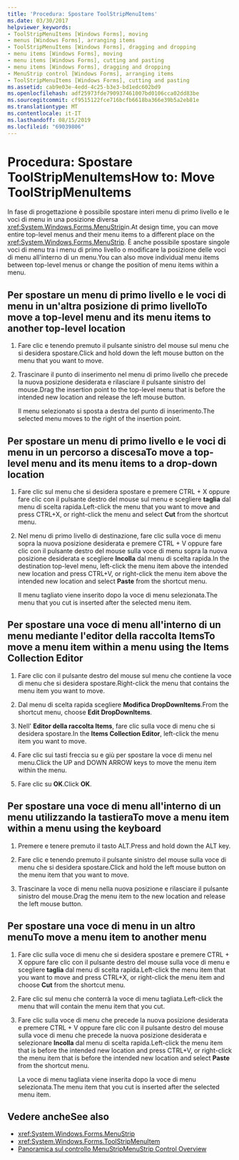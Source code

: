 ```yaml
---
title: 'Procedura: Spostare ToolStripMenuItems'
ms.date: 03/30/2017
helpviewer_keywords:
- ToolStripMenuItems [Windows Forms], moving
- menus [Windows Forms], arranging items
- ToolStripMenuItems [Windows Forms], dragging and dropping
- menu items [Windows Forms], moving
- menu items [Windows Forms], cutting and pasting
- menu items [Windows Forms], dragging and dropping
- MenuStrip control [Windows Forms], arranging items
- ToolStripMenuItems [Windows Forms], cutting and pasting
ms.assetid: cab9e03e-4edd-4c25-b3e3-bd1edc602bd9
ms.openlocfilehash: adf25973fde790937461007bd0106cca02dd83be
ms.sourcegitcommit: cf9515122fce716bcfb6618ba366e39b5a2eb81e
ms.translationtype: MT
ms.contentlocale: it-IT
ms.lasthandoff: 08/15/2019
ms.locfileid: "69039806"
---
```

# <a name="how-to-move-toolstripmenuitems"></a><span data-ttu-id="02809-102">Procedura: Spostare ToolStripMenuItems</span><span class="sxs-lookup"><span data-stu-id="02809-102">How to: Move ToolStripMenuItems</span></span>
<span data-ttu-id="02809-103">In fase di progettazione è possibile spostare interi menu di primo livello e le voci di menu in una posizione diversa <xref:System.Windows.Forms.MenuStrip>in.</span><span class="sxs-lookup"><span data-stu-id="02809-103">At design time, you can move entire top-level menus and their menu items to a different place on the <xref:System.Windows.Forms.MenuStrip>.</span></span> <span data-ttu-id="02809-104">È anche possibile spostare singole voci di menu tra i menu di primo livello o modificare la posizione delle voci di menu all'interno di un menu.</span><span class="sxs-lookup"><span data-stu-id="02809-104">You can also move individual menu items between top-level menus or change the position of menu items within a menu.</span></span>

## <a name="to-move-a-top-level-menu-and-its-menu-items-to-another-top-level-location"></a><span data-ttu-id="02809-105">Per spostare un menu di primo livello e le voci di menu in un'altra posizione di primo livello</span><span class="sxs-lookup"><span data-stu-id="02809-105">To move a top-level menu and its menu items to another top-level location</span></span>

1. <span data-ttu-id="02809-106">Fare clic e tenendo premuto il pulsante sinistro del mouse sul menu che si desidera spostare.</span><span class="sxs-lookup"><span data-stu-id="02809-106">Click and hold down the left mouse button on the menu that you want to move.</span></span>

2. <span data-ttu-id="02809-107">Trascinare il punto di inserimento nel menu di primo livello che precede la nuova posizione desiderata e rilasciare il pulsante sinistro del mouse.</span><span class="sxs-lookup"><span data-stu-id="02809-107">Drag the insertion point to the top-level menu that is before the intended new location and release the left mouse button.</span></span>

     <span data-ttu-id="02809-108">Il menu selezionato si sposta a destra del punto di inserimento.</span><span class="sxs-lookup"><span data-stu-id="02809-108">The selected menu moves to the right of the insertion point.</span></span>

## <a name="to-move-a-top-level-menu-and-its-menu-items-to-a-drop-down-location"></a><span data-ttu-id="02809-109">Per spostare un menu di primo livello e le voci di menu in un percorso a discesa</span><span class="sxs-lookup"><span data-stu-id="02809-109">To move a top-level menu and its menu items to a drop-down location</span></span>

1. <span data-ttu-id="02809-110">Fare clic sul menu che si desidera spostare e premere CTRL + X oppure fare clic con il pulsante destro del mouse sul menu e scegliere **taglia** dal menu di scelta rapida.</span><span class="sxs-lookup"><span data-stu-id="02809-110">Left-click the menu that you want to move and press CTRL+X, or right-click the menu and select **Cut** from the shortcut menu.</span></span>

2. <span data-ttu-id="02809-111">Nel menu di primo livello di destinazione, fare clic sulla voce di menu sopra la nuova posizione desiderata e premere CTRL + V oppure fare clic con il pulsante destro del mouse sulla voce di menu sopra la nuova posizione desiderata e scegliere **Incolla** dal menu di scelta rapida.</span><span class="sxs-lookup"><span data-stu-id="02809-111">In the destination top-level menu, left-click the menu item above the intended new location and press CTRL+V, or right-click the menu item above the intended new location and select **Paste** from the shortcut menu.</span></span>

     <span data-ttu-id="02809-112">Il menu tagliato viene inserito dopo la voce di menu selezionata.</span><span class="sxs-lookup"><span data-stu-id="02809-112">The menu that you cut is inserted after the selected menu item.</span></span>

## <a name="to-move-a-menu-item-within-a-menu-using-the-items-collection-editor"></a><span data-ttu-id="02809-113">Per spostare una voce di menu all'interno di un menu mediante l'editor della raccolta Items</span><span class="sxs-lookup"><span data-stu-id="02809-113">To move a menu item within a menu using the Items Collection Editor</span></span>

1. <span data-ttu-id="02809-114">Fare clic con il pulsante destro del mouse sul menu che contiene la voce di menu che si desidera spostare.</span><span class="sxs-lookup"><span data-stu-id="02809-114">Right-click the menu that contains the menu item you want to move.</span></span>

2. <span data-ttu-id="02809-115">Dal menu di scelta rapida scegliere **Modifica DropDownItems**.</span><span class="sxs-lookup"><span data-stu-id="02809-115">From the shortcut menu, choose **Edit DropDownItems**.</span></span>

3. <span data-ttu-id="02809-116">Nell' **Editor della raccolta Items**, fare clic sulla voce di menu che si desidera spostare.</span><span class="sxs-lookup"><span data-stu-id="02809-116">In the **Items Collection Editor**, left-click the menu item you want to move.</span></span>

4. <span data-ttu-id="02809-117">Fare clic sui tasti freccia su e giù per spostare la voce di menu nel menu.</span><span class="sxs-lookup"><span data-stu-id="02809-117">Click the UP and DOWN ARROW keys to move the menu item within the menu.</span></span>

5. <span data-ttu-id="02809-118">Fare clic su **OK**.</span><span class="sxs-lookup"><span data-stu-id="02809-118">Click **OK**.</span></span>

## <a name="to-move-a-menu-item-within-a-menu-using-the-keyboard"></a><span data-ttu-id="02809-119">Per spostare una voce di menu all'interno di un menu utilizzando la tastiera</span><span class="sxs-lookup"><span data-stu-id="02809-119">To move a menu item within a menu using the keyboard</span></span>

1. <span data-ttu-id="02809-120">Premere e tenere premuto il tasto ALT.</span><span class="sxs-lookup"><span data-stu-id="02809-120">Press and hold down the ALT key.</span></span>

2. <span data-ttu-id="02809-121">Fare clic e tenendo premuto il pulsante sinistro del mouse sulla voce di menu che si desidera spostare.</span><span class="sxs-lookup"><span data-stu-id="02809-121">Click and hold the left mouse button on the menu item that you want to move.</span></span>

3. <span data-ttu-id="02809-122">Trascinare la voce di menu nella nuova posizione e rilasciare il pulsante sinistro del mouse.</span><span class="sxs-lookup"><span data-stu-id="02809-122">Drag the menu item to the new location and release the left mouse button.</span></span>

## <a name="to-move-a-menu-item-to-another-menu"></a><span data-ttu-id="02809-123">Per spostare una voce di menu in un altro menu</span><span class="sxs-lookup"><span data-stu-id="02809-123">To move a menu item to another menu</span></span>

1. <span data-ttu-id="02809-124">Fare clic sulla voce di menu che si desidera spostare e premere CTRL + X oppure fare clic con il pulsante destro del mouse sulla voce di menu e scegliere **taglia** dal menu di scelta rapida.</span><span class="sxs-lookup"><span data-stu-id="02809-124">Left-click the menu item that you want to move and press CTRL+X, or right-click the menu item and choose **Cut** from the shortcut menu.</span></span>

2. <span data-ttu-id="02809-125">Fare clic sul menu che conterrà la voce di menu tagliata.</span><span class="sxs-lookup"><span data-stu-id="02809-125">Left-click the menu that will contain the menu item that you cut.</span></span>

3. <span data-ttu-id="02809-126">Fare clic sulla voce di menu che precede la nuova posizione desiderata e premere CTRL + V oppure fare clic con il pulsante destro del mouse sulla voce di menu che precede la nuova posizione desiderata e selezionare **Incolla** dal menu di scelta rapida.</span><span class="sxs-lookup"><span data-stu-id="02809-126">Left-click the menu item that is before the intended new location and press CTRL+V, or right-click the menu item that is before the intended new location and select **Paste** from the shortcut menu.</span></span>

     <span data-ttu-id="02809-127">La voce di menu tagliata viene inserita dopo la voce di menu selezionata.</span><span class="sxs-lookup"><span data-stu-id="02809-127">The menu item that you cut is inserted after the selected menu item.</span></span>

## <a name="see-also"></a><span data-ttu-id="02809-128">Vedere anche</span><span class="sxs-lookup"><span data-stu-id="02809-128">See also</span></span>

- <xref:System.Windows.Forms.MenuStrip>
- <xref:System.Windows.Forms.ToolStripMenuItem>
- [<span data-ttu-id="02809-129">Panoramica sul controllo MenuStrip</span><span class="sxs-lookup"><span data-stu-id="02809-129">MenuStrip Control Overview</span></span>](menustrip-control-overview-windows-forms.md)
